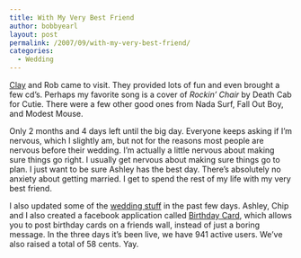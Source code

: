 ```yaml
---
title: With My Very Best Friend
author: bobbyearl
layout: post
permalink: /2007/09/with-my-very-best-friend/
categories:
  - Wedding
---
```

[Clay][1] and Rob came to visit. They provided lots of fun and even brought a few cd&#8217;s. Perhaps my favorite song is a cover of *Rockin&#8217; Chair* by Death Cab for Cutie. There were a few other good ones from Nada Surf, Fall Out Boy, and Modest Mouse.

Only 2 months and 4 days left until the big day. Everyone keeps asking if I&#8217;m nervous, which I slightly am, but not for the reasons most people are nervous before their wedding. I&#8217;m actually a little nervous about making sure things go right. I usually get nervous about making sure things go to plan. I just want to be sure Ashley has the best day. There&#8217;s absolutely no anxiety about getting married. I get to spend the rest of my life with my very best friend.

I also updated some of the [wedding stuff][2] in the past few days. Ashley, Chip and I also created a facebook application called [Birthday Card][3], which allows you to post birthday cards on a friends wall, instead of just a boring message. In the three days it&#8217;s been live, we have 941 active users. We&#8217;ve also raised a total of 58 cents. Yay.

 [1]: http://simplyearl.com/wedding/party/
 [2]: http://simplyearl.com/wedding
 [3]: http://winthrop.facebook.com/apps/application.php?id=4671109309